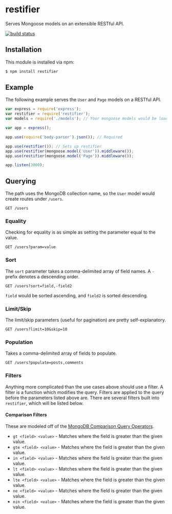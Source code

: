 # restifier

Serves Mongoose models on an extensible RESTful API.

[![build status](https://secure.travis-ci.org/simplyianm/restifier.png)](http://travis-ci.org/simplyianm/restifier)

## Installation

This module is installed via npm:

```bash
$ npm install restifier
```

## Example

The following example serves the `User` and `Page` models on a RESTful API.

```js
var express = require('express');
var restifier = require('restifier');
var models = require('./models'); // Your mongoose models would be loaded here

var app = express();

app.use(require('body-parser').json()); // Required

app.use(restifier()); // Sets up restifier
app.use(restifier(mongoose.model('User')).middleware());
app.use(restifier(mongoose.model('Page')).middleware());

app.listen(3000);
```

## Querying

The path uses the MongoDB collection name, so the `User` model would create routes under `/users`.

```
GET /users
```

### Equality

Checking for equality is as simple as setting the parameter equal to the value.

```
GET /users?param=value
```

### Sort

The `sort` parameter takes a comma-delimited array of field names. A `-` prefix denotes a descending order.

```
GET /users?sort=field,-field2
```

`field` would be sorted ascending, and `field2` is sorted descending.

### Limit/Skip

The limit/skip parameters (useful for pagination) are pretty self-explanatory.

```
GET /users?limit=10&skip=10
```

### Population

Takes a comma-delimited array of fields to populate.

```
GET /users?populate=posts,comments
```

### Filters

Anything more complicated than the use cases above should use a filter. A filter is a function which modifies the query.
Filters are applied to the query before the parameters listed above are.
There are several filters built into `restifier`, which will be listed below.

#### Comparison Filters
These are modeled off of the [MongoDB Comparison Query Operators](http://docs.mongodb.org/manual/reference/operator/query-comparison/).

* `gt <field> <value>` - Matches where the field is greater than the given value.
* `gte <field> <value>` - Matches where the field is greater than the given value.
* `in <field> <value>` - Matches where the field is greater than the given value.
* `lt <field> <value>` - Matches where the field is greater than the given value.
* `lte <field> <value>` - Matches where the field is greater than the given value.
* `ne <field> <value>` - Matches where the field is greater than the given value.
* `nin <field> <value>` - Matches where the field is greater than the given value.

